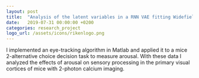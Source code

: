 ```yaml
---
layout: post
title:  "Analysis of the latent variables in a RNN VAE fitting Widefield data in a mice decision task"
date:   2019-07-31 00:00:00 +0200
categories: research_project
logo_url: /assets/icons/rikenlogo.png
---
```

I implemented an eye-tracking algorithm in Matlab and applied it to a mice 2-alternative choice decision task to measure arousal. With these data I analyzed the effects of arousal on sensory processing in the primary visual cortices of mice with 2-photon calcium imaging.